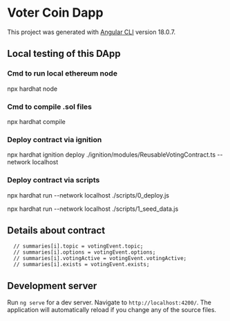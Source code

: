 # Voter Coin Dapp

This project was generated with [Angular CLI](https://github.com/angular/angular-cli) version 18.0.7.

## Local testing of this DApp

### Cmd to run local ethereum node
npx hardhat node

### Cmd to compile .sol files
npx hardhat compile

### Deploy contract via ignition
npx hardhat ignition deploy ./ignition/modules/ReusableVotingContract.ts --network localhost

### Deploy contract via scripts
npx hardhat run --network localhost ./scripts/0_deploy.js

npx hardhat run --network localhost ./scripts/1_seed_data.js


## Details about contract

      // summaries[i].topic = votingEvent.topic;
      // summaries[i].options = votingEvent.options;
      // summaries[i].votingActive = votingEvent.votingActive;
      // summaries[i].exists = votingEvent.exists;

## Development server

Run `ng serve` for a dev server. Navigate to `http://localhost:4200/`. The application will automatically reload if you change any of the source files.
